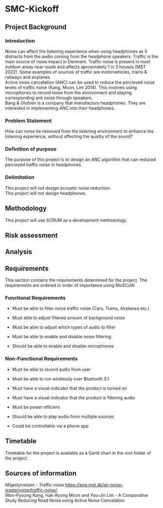 # SMC-Kickoff

## Project Background

### Introduction
Noise can affect the listening experience when using headphones as it distracts from the audio coming from the headphone speakers.
Traffic is the main source of noise impact in Denmark. Traffic noise is present in most outdoor areas near roads and affects aproximately 1 in 3 houses (MST 2022). Some examples of sources of traffic are motorvehicles, trains & railways and airplanes.     
Active noise cancelation (ANC) can be used to reduce the percieved noise levels of traffic noise (Kang, Moon, Lim 2014). This involves using microphones to record noise from the environment and playing corresponding anti noise through speakers.      
Bang & Olufsen is a company that manufacturs headphones. They are interested in implementing ANC into their headphones.

### Problem Statement
How can noise be removed from the listening environment to enhance the listening experience, without affecting the quality of the sound? 

### Definition of purpose
The purpose of this project is to design an ANC algorithm that can reduced percieved traffic noise in headphones.

### Delimitation
This project will not design acoustic noise reduction.   
This project will not design headphones.

## Methodology
This project will use SCRUM as a development methodology.

## Risk assessment

## Analysis

## Requirements
This section contains the requirements determined for the project. The requirements are ordered in order of importance using MoSCoW.
### Functional Requirements
* Must be able to filter noise traffic noise (Cars, Trains, Airplanes etc.)

* Must able to adjust filtered amount of background noise

* Must be able to adjust which types of audio to filter

* Must be able to enable and disable noise filtering

* Should be able to enable and disable microphones
### Non-Functional Requirements
* Must be able to record audio from user

* Must be able to run wirelessly over Bluetooth 5.1 

* Must have a visual indicator that the product is turned on 

* Must have a visual indicator that the product is filtering audio 

* Must be power efficient

* Should be able to play audio from multiple sources

* Could be controllable via a phone app
## Timetable
Timetable for the project is available as a Gantt chart in the root folder of the project.
## Sources of information
Miljøstyrrelsen - Traffic noise https://eng.mst.dk/air-noise-waste/noise/traffic-noise/     
Won-Pyoung Kang, Hak-Ryong Moon and You-Jin Lim - A Comparative Study Reducing Road Noise using Active Noise Cancelation